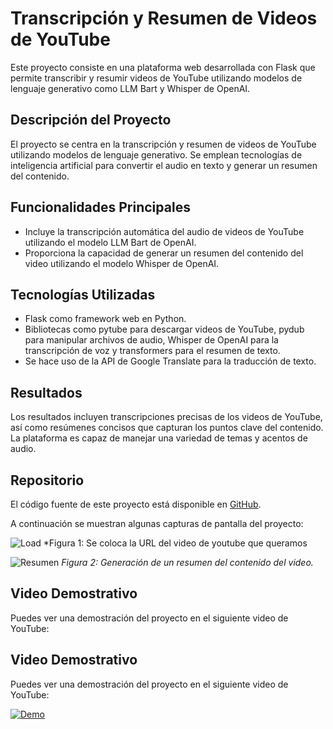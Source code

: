 # Transcripción y Resumen de Videos de YouTube

Este proyecto consiste en una plataforma web desarrollada con Flask que permite transcribir y resumir videos de YouTube utilizando modelos de lenguaje generativo como LLM Bart y Whisper de OpenAI.

## Descripción del Proyecto

El proyecto se centra en la transcripción y resumen de videos de YouTube utilizando modelos de lenguaje generativo. Se emplean tecnologías de inteligencia artificial para convertir el audio en texto y generar un resumen del contenido.

## Funcionalidades Principales

- Incluye la transcripción automática del audio de videos de YouTube utilizando el modelo LLM Bart de OpenAI.
- Proporciona la capacidad de generar un resumen del contenido del video utilizando el modelo Whisper de OpenAI.

## Tecnologías Utilizadas

- Flask como framework web en Python.
- Bibliotecas como pytube para descargar videos de YouTube, pydub para manipular archivos de audio, Whisper de OpenAI para la transcripción de voz y transformers para el resumen de texto.
- Se hace uso de la API de Google Translate para la traducción de texto.

## Resultados

Los resultados incluyen transcripciones precisas de los videos de YouTube, así como resúmenes concisos que capturan los puntos clave del contenido. La plataforma es capaz de manejar una variedad de temas y acentos de audio.

## Repositorio

El código fuente de este proyecto está disponible en [GitHub](https://github.com/mariano4659/Projects/tree/main/Youtube%20video%20transcribe%20and%20summarize).


A continuación se muestran algunas capturas de pantalla del proyecto:

![Load](https://raw.githubusercontent.com/mariano4659/Projects/main/Youtube%20video%20transcribe%20and%20summarize/Captura%20de%20pantalla%202024-03-31%20122818.png)
*Figura 1: Se coloca la URL del video de youtube que queramos

![Resumen](https://raw.githubusercontent.com/mariano4659/Projects/main/Youtube%20video%20transcribe%20and%20summarize/Captura%20de%20pantalla%202024-03-31%20134133.png)
*Figura 2: Generación de un resumen del contenido del video.*



## Video Demostrativo

Puedes ver una demostración del proyecto en el siguiente video de YouTube:

## Video Demostrativo

Puedes ver una demostración del proyecto en el siguiente video de YouTube:

[![Demo](https://img.youtube.com/vi/N0NM6tzVgp8/maxresdefault.jpg)](https://www.youtube.com/watch?v=N0NM6tzVgp8)

